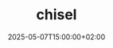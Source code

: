 ---
title: "chisel"
date: 2025-05-07T15:00:00+02:00
draft: false
tags: ["Outils", "Pentester"]
categories: ["Outils"]
summary: "chisel"
showToc: true
tocOpen: true
---